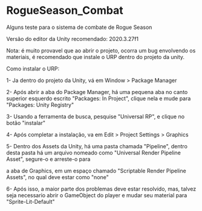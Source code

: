 # RogueSeason_Combat
Alguns teste para o sistema de combate de Rogue Season

Versão do editor da Unity recomendado: 2020.3.27f1

Nota: é muito provavel que ao abrir o projeto, ocorra um bug envolvendo os materiais, é recomendado que instale o URP dentro do projeto da unity.

Como instalar o URP:

1- Ja dentro do projeto da Unity, vá em Window > Package Manager

2- Após abrir a aba do Package Manager, há uma pequena aba no canto superior esquerdo escrito "Packages: In Project", clique nela e mude para "Packages: Unity Registry"

3- Usando a ferramenta de busca, pesquise "Universal RP", e clique no botão "instalar"

4- Após completar a instalação, va em Edit > Project Settings > Graphics

5- Dentro dos Assets da Unity, há uma pasta chamada "Pipeline", dentro desta pasta há um arquivo nomeado como "Universal Render Pipeline Asset", segure-o e arreste-o para

a aba de Graphics, em um espaço chamado "Scriptable Render Pipeline Assets", no qual deve estar como "none"

6- Após isso, a maior parte dos problemas deve estar resolvido, mas, talvez seja necessario abrir o GameObject do player e mudar seu material para "Sprite-Lit-Default"

